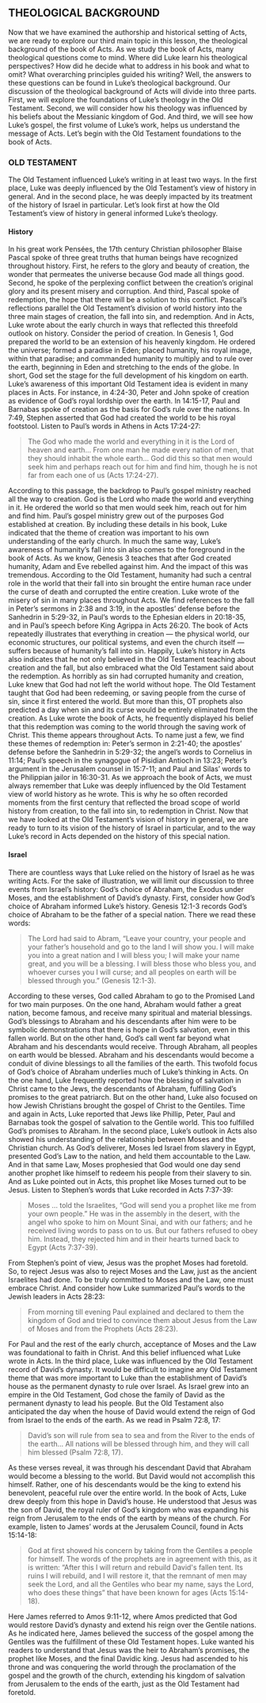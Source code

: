 ## THEOLOGICAL BACKGROUND

Now that we have examined the authorship and historical setting of Acts, we are ready to explore our third main topic in this lesson, the theological background of the book of Acts. 
As we study the book of Acts, many theological questions come to mind. Where did Luke learn his theological perspectives? How did he decide what to address in his book and what to omit? What overarching principles guided his writing? Well, the answers to these questions can be found in Luke’s theological background.
Our discussion of the theological background of Acts will divide into three parts. First, we will explore the foundations of Luke’s theology in the Old Testament. Second, we will consider how his theology was influenced by his beliefs about the Messianic kingdom of God. And third, we will see how Luke’s gospel, the first volume of Luke’s work, helps us understand the message of Acts. Let’s begin with the Old Testament foundations to the book of Acts.


### OLD TESTAMENT

The Old Testament influenced Luke’s writing in at least two ways. In the first place, Luke was deeply influenced by the Old Testament’s view of history in general. And in the second place, he was deeply impacted by its treatment of the history of Israel in particular. Let’s look first at how the Old Testament’s view of history in general informed Luke’s theology.


#### History

In his great work Pensées, the 17th century Christian philosopher Blaise Pascal spoke of three great truths that human beings have recognized throughout history. First, he refers to the glory and beauty of creation, the wonder that permeates the universe because God made all things good. Second, he spoke of the perplexing conflict between the creation’s original glory and its present misery and corruption. And third, Pascal spoke of redemption, the hope that there will be a solution to this conflict.
Pascal’s reflections parallel the Old Testament’s division of world history into the three main stages of creation, the fall into sin, and redemption. And in Acts, Luke wrote about the early church in ways that reflected this threefold outlook on history. 
Consider the period of creation. In Genesis 1, God prepared the world to be an extension of his heavenly kingdom. He ordered the universe; formed a paradise in Eden; placed humanity, his royal image, within that paradise; and commanded humanity to multiply and to rule over the earth, beginning in Eden and stretching to the ends of the globe. In short, God set the stage for the full development of his kingdom on earth. 
Luke’s awareness of this important Old Testament idea is evident in many places in Acts. For instance, in 4:24-30, Peter and John spoke of creation as evidence of God’s royal lordship over the earth. In 14:15-17, Paul and Barnabas spoke of creation as the basis for God’s rule over the nations. In 7:49, Stephen asserted that God had created the world to be his royal footstool. Listen to Paul’s words in Athens in Acts 17:24-27:

> The God who made the world and everything in it is the Lord of heaven and earth… From one man he made every nation of men, that they should inhabit the whole earth... God did this so that men would seek him and perhaps reach out for him and find him, though he is not far from each one of us (Acts 17:24-27).

According to this passage, the backdrop to Paul’s gospel ministry reached all the way to creation. God is the Lord who made the world and everything in it. He ordered the world so that men would seek him, reach out for him and find him. Paul’s gospel ministry grew out of the purposes God established at creation. By including these details in his book, Luke indicated that the theme of creation was important to his own understanding of the early church.
In much the same way, Luke’s awareness of humanity’s fall into sin also comes to the foreground in the book of Acts. As we know, Genesis 3 teaches that after God created humanity, Adam and Eve rebelled against him. And the impact of this was tremendous. According to the Old Testament, humanity had such a central role in the world that their fall into sin brought the entire human race under the curse of death and corrupted the entire creation.
Luke wrote of the misery of sin in many places throughout Acts. We find references to the fall in Peter’s sermons in 2:38 and 3:19, in the apostles’ defense before the Sanhedrin in 5:29-32, in Paul’s words to the Ephesian elders in 20:18-35, and in Paul’s speech before King Agrippa in Acts 26:20. 
The book of Acts repeatedly illustrates that everything in creation — the physical world, our economic structures, our political systems, and even the church itself — suffers because of humanity’s fall into sin. 
Happily, Luke’s history in Acts also indicates that he not only believed in the Old Testament teaching about creation and the fall, but also embraced what the Old Testament said about the redemption. As horribly as sin had corrupted humanity and creation, Luke knew that God had not left the world without hope.
The Old Testament taught that God had been redeeming, or saving people from the curse of sin, since it first entered the world. But more than this, OT prophets also predicted a day when sin and its curse would be entirely eliminated from the creation. As Luke wrote the book of Acts, he frequently displayed his belief that this redemption was coming to the world through the saving work of Christ. This theme appears throughout Acts.
To name just a few, we find these themes of redemption in: Peter’s sermon in 2:21-40; the apostles’ defense before the Sanhedrin in 5:29-32; the angel’s words to Cornelius in 11:14; Paul’s speech in the synagogue of Pisidian Antioch in 13:23; Peter’s argument in the Jerusalem counsel in 15:7-11; and Paul and Silas’ words to the Philippian jailor in 16:30-31.
As we approach the book of Acts, we must always remember that Luke was deeply influenced by the Old Testament view of world history as he wrote. This is why he so often recorded moments from the first century that reflected the broad scope of world history from creation, to the fall into sin, to redemption in Christ.
Now that we have looked at the Old Testament’s vision of history in general, we are ready to turn to its vision of the history of Israel in particular, and to the way Luke’s record in Acts depended on the history of this special nation. 


#### Israel

There are countless ways that Luke relied on the history of Israel as he was writing Acts. For the sake of illustration, we will limit our discussion to three events from Israel’s history: God’s choice of Abraham, the Exodus under Moses, and the establishment of David’s dynasty. First, consider how God’s choice of Abraham informed Luke’s history. 
Genesis 12:1-3 records God’s choice of Abraham to be the father of a special nation. There we read these words: 

> The Lord had said to Abram, “Leave your country, your people and your father’s household and go to the land I will show you. I will make you into a great nation and I will bless you; I will make your name great, and you will be a blessing. I will bless those who bless you, and whoever curses you I will curse; and all peoples on earth will be blessed through you.” (Genesis 12:1-3).

According to these verses, God called Abraham to go to the Promised Land for two main purposes. 
On the one hand, Abraham would father a great nation, become famous, and receive many spiritual and material blessings. God’s blessings to Abraham and his descendants after him were to be symbolic demonstrations that there is hope in God’s salvation, even in this fallen world. 
But on the other hand, God’s call went far beyond what Abraham and his descendants would receive. Through Abraham, all peoples on earth would be blessed. Abraham and his descendants would become a conduit of divine blessings to all the families of the earth. 
This twofold focus of God’s choice of Abraham underlies much of Luke’s thinking in Acts. On the one hand, Luke frequently reported how the blessing of salvation in Christ came to the Jews, the descendants of Abraham, fulfilling God’s promises to the great patriarch.
But on the other hand, Luke also focused on how Jewish Christians brought the gospel of Christ to the Gentiles. Time and again in Acts, Luke reported that Jews like Phillip, Peter, Paul and Barnabas took the gospel of salvation to the Gentile world. This too fulfilled God’s promises to Abraham. 
In the second place, Luke’s outlook in Acts also showed his understanding of the relationship between Moses and the Christian church. As God’s deliverer, Moses led Israel from slavery in Egypt, presented God’s Law to the nation, and held them accountable to the Law. And in that same Law, Moses prophesied that God would one day send another prophet like himself to redeem his people from their slavery to sin. And as Luke pointed out in Acts, this prophet like Moses turned out to be Jesus. Listen to Stephen’s words that Luke recorded in Acts 7:37-39:

> Moses … told the Israelites, “God will send you a prophet like me from your own people.” He was in the assembly in the desert, with the angel who spoke to him on Mount Sinai, and with our fathers; and he received living words to pass on to us. But our fathers refused to obey him. Instead, they rejected him and in their hearts turned back to Egypt (Acts 7:37-39).

From Stephen’s point of view, Jesus was the prophet Moses had foretold. So, to reject Jesus was also to reject Moses and the Law, just as the ancient Israelites had done. To be truly committed to Moses and the Law, one must embrace Christ. And consider how Luke summarized Paul’s words to the Jewish leaders in Acts 28:23:
> 
> From morning till evening Paul explained and declared to them the kingdom of God and tried to convince them about Jesus from the Law of Moses and from the Prophets (Acts 28:23).

For Paul and the rest of the early church, acceptance of Moses and the Law was foundational to faith in Christ. And this belief influenced what Luke wrote in Acts.
In the third place, Luke was influenced by the Old Testament record of David’s dynasty. It would be difficult to imagine any Old Testament theme that was more important to Luke than the establishment of David’s house as the permanent dynasty to rule over Israel. 
As Israel grew into an empire in the Old Testament, God chose the family of David as the permanent dynasty to lead his people. But the Old Testament also anticipated the day when the house of David would extend the reign of God from Israel to the ends of the earth. 
As we read in Psalm 72:8, 17:

> David’s son will rule from sea to sea and from the River to the ends of the earth... All nations will be blessed through him, and they will call him blessed (Psalm 72:8, 17).

As these verses reveal, it was through his descendant David that Abraham would become a blessing to the world. But David would not accomplish this himself. Rather, one of his descendants would be the king to extend his benevolent, peaceful rule over the entire world.
In the book of Acts, Luke drew deeply from this hope in David’s house. He understood that Jesus was the son of David, the royal ruler of God’s kingdom who was expanding his reign from Jerusalem to the ends of the earth by means of the church. For example, listen to James’ words at the Jerusalem Council, found in Acts 15:14-18:

> God at first showed his concern by taking from the Gentiles a people for himself. The words of the prophets are in agreement with this, as it is written: “After this I will return and rebuild David's fallen tent. Its ruins I will rebuild, and I will restore it, that the remnant of men may seek the Lord, and all the Gentiles who bear my name, says the Lord, who does these things” that have been known for ages (Acts 15:14-18).

Here James referred to Amos 9:11-12, where Amos predicted that God would restore David’s dynasty and extend his reign over the Gentile nations. As he indicated here, James believed the success of the gospel among the Gentiles was the fulfillment of these Old Testament hopes. 
Luke wanted his readers to understand that Jesus was the heir to Abraham’s promises, the prophet like Moses, and the final Davidic king. Jesus had ascended to his throne and was conquering the world through the proclamation of the gospel and the growth of the church, extending his kingdom of salvation from Jerusalem to the ends of the earth, just as the Old Testament had foretold. 
